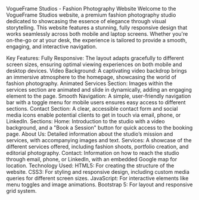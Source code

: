 VogueFrame Studios - Fashion Photography Website
Welcome to the VogueFrame Studios website, a premium fashion photography studio dedicated to showcasing the essence of elegance through visual storytelling. This website features a stunning, fully responsive design that works seamlessly across both mobile and laptop screens. Whether you're on-the-go or at your desk, the experience is tailored to provide a smooth, engaging, and interactive navigation.

Key Features:
Fully Responsive: The layout adapts gracefully to different screen sizes, ensuring optimal viewing experiences on both mobile and desktop devices.
Video Background: A captivating video backdrop brings an immersive atmosphere to the homepage, showcasing the world of fashion photography.
Animated Services Section: Images within the services section are animated and slide in dynamically, adding an engaging element to the page.
Smooth Navigation: A simple, user-friendly navigation bar with a toggle menu for mobile users ensures easy access to different sections.
Contact Section: A clear, accessible contact form and social media icons enable potential clients to get in touch via email, phone, or LinkedIn.
Sections:
Home: Introduction to the studio with a video background, and a "Book a Session" button for quick access to the booking page.
About Us: Detailed information about the studio’s mission and services, with accompanying images and text.
Services: A showcase of the different services offered, including fashion shoots, portfolio creation, and editorial photography.
Contact: Information on how to reach the studio through email, phone, or LinkedIn, with an embedded Google map for location.
Technology Used:
HTML5: For creating the structure of the website.
CSS3: For styling and responsive design, including custom media queries for different screen sizes.
JavaScript: For interactive elements like menu toggles and image animations.
Bootstrap 5: For layout and responsive grid system.
